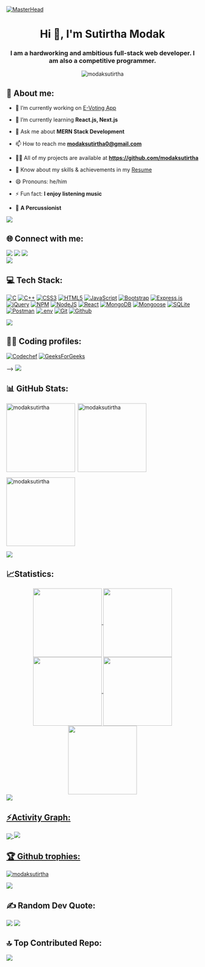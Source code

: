 [![MasterHead](https://miro.medium.com/v2/resize:fit:1358/1*-ntL3Dsvc-dJ5cLGRtSuEw.gif)](https://github.com/modaksutirtha)

<!--<img src="https://raw.githubusercontent.com/BEPb/BEPb/5c63fa170d1cbbb0b1974f05a3dbe6aca3f5b7f3/assets/Bottom_up.svg" width="100%" />-->
<h1 align="center">Hi 👋, I'm Sutirtha Modak</h1>
<h3 align="center">I am a hardworking and ambitious full-stack web developer. I am also a competitive programmer.</h3>
<p align="center"> <img src="https://komarev.com/ghpvc/?username=modaksutirtha&label=Profile%20views&color=0e75b6&style=flat" alt="modaksutirtha" /> </p>
<!-- <img align="right" alt="Coding" width="340" src="https://user-images.githubusercontent.com/74038190/212749695-a6817c5a-a794-462b-afca-1b5ce7dd5e63.gif"> -->


<h2 align="left">🚀 About me:</h2>

- 🔭 I’m currently working on [E-Voting App](https://biprajitpaul5555.github.io/votingapp_frontend/##/)

- 🌱 I’m currently learning **React.js, Next.js**

- 💬 Ask me about **MERN Stack Development**

- 📫 How to reach me **modaksutirtha0@gmail.com**

- 👨‍💻 All of my projects are available at **https://github.com/modaksutirtha**

- 📄 Know about my skills & achievements in my [Resume](https://drive.google.com/file/d/1b9Uz1kvOZ70twMyclUVskIVf7DHfIbZg/view?usp=drivesdk)

- 😄 Pronouns: he/him

- ⚡ Fun fact: **I enjoy listening music**
- 🥁 **A Percussionist**
<img src="https://user-images.githubusercontent.com/73097560/115834477-dbab4500-a447-11eb-908a-139a6edaec5c.gif">
<h2 align="left">🌐 Connect with me:</h2>
<div> <a href="https://www.linkedin.com/in/sutirtha-modak-74817b215/" target="_blank"><img src="https://img.shields.io/badge/LinkedIn-0077B5?style=for-the-badge&logo=linkedin&logoColor=white" target="_blank"></a>
<a href="https://github.com/modaksutirtha" target="_blank"><img src="https://img.shields.io/badge/GitHub-100000?style=for-the-badge&logo=github&logoColor=white" target="_blank"></a>
<a href = "mailto:modaksutirtha0@gmail.com"><img src="https://img.shields.io/badge/-Gmail-%23333?style=for-the-badge&logo=gmail&logoColor=white" target="_blank"></a>
</div>


<img src="https://user-images.githubusercontent.com/73097560/115834477-dbab4500-a447-11eb-908a-139a6edaec5c.gif">
<!--<h2 align="left">💻 Languages and Tools:</h2>
<p align="left"> <a href="https://getbootstrap.com" target="_blank" rel="noreferrer"> <img src="https://raw.githubusercontent.com/devicons/devicon/master/icons/bootstrap/bootstrap-plain-wordmark.svg" alt="bootstrap" width="40" height="40"/> </a> <a href="https://www.cprogramming.com/" target="_blank" rel="noreferrer"> <img src="https://raw.githubusercontent.com/devicons/devicon/master/icons/c/c-original.svg" alt="c" width="40" height="40"/> </a> <a href="https://www.w3schools.com/cpp/" target="_blank" rel="noreferrer"> <img src="https://raw.githubusercontent.com/devicons/devicon/master/icons/cplusplus/cplusplus-original.svg" alt="cplusplus" width="40" height="40"/> </a> <a href="https://www.w3schools.com/css/" target="_blank" rel="noreferrer"> <img src="https://raw.githubusercontent.com/devicons/devicon/master/icons/css3/css3-original-wordmark.svg" alt="css3" width="40" height="40"/> </a> <a href="https://expressjs.com" target="_blank" rel="noreferrer"> <img src="https://raw.githubusercontent.com/devicons/devicon/master/icons/express/express-original-wordmark.svg" alt="express" width="40" height="40"/> </a> <a href="https://git-scm.com/" target="_blank" rel="noreferrer"> <img src="https://www.vectorlogo.zone/logos/git-scm/git-scm-icon.svg" alt="git" width="40" height="40"/> </a> <a href="https://www.w3.org/html/" target="_blank" rel="noreferrer"> <img src="https://raw.githubusercontent.com/devicons/devicon/master/icons/html5/html5-original-wordmark.svg" alt="html5" width="40" height="40"/> </a> <a href="https://developer.mozilla.org/en-US/docs/Web/JavaScript" target="_blank" rel="noreferrer"> <img src="https://raw.githubusercontent.com/devicons/devicon/master/icons/javascript/javascript-original.svg" alt="javascript" width="40" height="40"/> </a> <a href="https://www.mongodb.com/" target="_blank" rel="noreferrer"> <img src="https://raw.githubusercontent.com/devicons/devicon/master/icons/mongodb/mongodb-original-wordmark.svg" alt="mongodb" width="40" height="40"/> </a> <a href="https://nodejs.org" target="_blank" rel="noreferrer"> <img src="https://raw.githubusercontent.com/devicons/devicon/master/icons/nodejs/nodejs-original-wordmark.svg" alt="nodejs" width="40" height="40"/> </a> <a href="https://postman.com" target="_blank" rel="noreferrer"> <img src="https://www.vectorlogo.zone/logos/getpostman/getpostman-icon.svg" alt="postman" width="40" height="40"/> </a> <a href="https://reactjs.org/" target="_blank" rel="noreferrer"> <img src="https://raw.githubusercontent.com/devicons/devicon/master/icons/react/react-original-wordmark.svg" alt="react" width="40" height="40"/> </a> <a href="https://www.sqlite.org/" target="_blank" rel="noreferrer"> <img src="https://www.vectorlogo.zone/logos/sqlite/sqlite-icon.svg" alt="sqlite" width="40" height="40"/> </a> </p>-->

## 💻 Tech Stack:

[![C](https://img.shields.io/badge/c-%2300599C.svg?style=for-the-badge&logo=c&logoColor=white)](https://www.cprogramming.com/) [![C++](https://img.shields.io/badge/c++-%2300599C.svg?style=for-the-badge&logo=c%2B%2B&logoColor=white)](https://www.w3schools.com/cpp/) [![CSS3](https://img.shields.io/badge/css3-%231572B6.svg?style=for-the-badge&logo=css3&logoColor=white)](https://www.w3schools.com/css/) [![HTML5](https://img.shields.io/badge/html5-%23E34F26.svg?style=for-the-badge&logo=html5&logoColor=white)](https://www.w3.org/html/) [![JavaScript](https://img.shields.io/badge/javascript-%23323330.svg?style=for-the-badge&logo=javascript&logoColor=%23F7DF1E)](https://developer.mozilla.org/en-US/docs/Web/JavaScript) [![Bootstrap](https://img.shields.io/badge/bootstrap-%23563D7C.svg?style=for-the-badge&logo=bootstrap&logoColor=white)](https://getbootstrap.com) [![Express.js](https://img.shields.io/badge/express.js-%23404d59.svg?style=for-the-badge&logo=express&logoColor=%2361DAFB)](https://expressjs.com) [![jQuery](https://img.shields.io/badge/jquery-%230769AD.svg?style=for-the-badge&logo=jquery&logoColor=white)](https://jquery.com/) [![NPM](https://img.shields.io/badge/NPM-%23000000.svg?style=for-the-badge&logo=npm&logoColor=white)](https://www.npmjs.com/) [![NodeJS](https://img.shields.io/badge/node.js-6DA55F?style=for-the-badge&logo=node.js&logoColor=white)](https://nodejs.org) [![React](https://img.shields.io/badge/react-%2320232a.svg?style=for-the-badge&logo=react&logoColor=%2361DAFB)](https://reactjs.org/) [![MongoDB](https://img.shields.io/badge/MongoDB-%234ea94b.svg?style=for-the-badge&logo=mongodb&logoColor=white)](https://www.mongodb.com/) [![Mongoose](https://img.shields.io/badge/Mongoose-880000.svg?style=for-the-badge&logo=Mongoose&logoColor=white)](https://mongoosejs.com/) [![SQLite](https://img.shields.io/badge/sqlite-%2307405e.svg?style=for-the-badge&logo=sqlite&logoColor=white)](https://www.sqlite.org/) [![Postman](https://img.shields.io/badge/Postman-FF6C37?style=for-the-badge&logo=postman&logoColor=white)](https://postman.com) [![.env](https://img.shields.io/badge/.ENV-ECD53F.svg?style=for-the-badge&logo=dotenv&logoColor=white)](https://www.npmjs.com/package/dotenv) [![Git](https://img.shields.io/badge/Git-F05032.svg?style=for-the-badge&logo=Git&logoColor=white)](https://git-scm.com/) [![Github](https://img.shields.io/badge/GitHub-181717.svg?style=for-the-badge&logo=GitHub&logoColor=white)](https://github.com/)


<img src="https://user-images.githubusercontent.com/73097560/115834477-dbab4500-a447-11eb-908a-139a6edaec5c.gif">
<h2 align="left">👨‍💻 Coding profiles:</h2>
<!--<p align="left">
<a href="https://www.codechef.com/users/sutirtha_1234" target="blank"><img align="center" src="https://cdn.jsdelivr.net/npm/simple-icons@3.1.0/icons/codechef.svg" alt="sutirtha_1234" height="30" width="40" /></a>
<a href="https://auth.geeksforgeeks.org/user/modaksutw910/" target="blank"><img align="center" src="https://raw.githubusercontent.com/rahuldkjain/github-profile-readme-generator/master/src/images/icons/Social/geeks-for-geeks.svg" alt="modaksutirtha" height="30" width="40" /></a>
</p>-->

 [![Codechef](https://img.shields.io/badge/CodeChef-5B4638.svg?style=for-the-badge&logo=CodeChef&logoColor=white)](https://www.codechef.com/users/sutirtha_1234) [![GeeksForGeeks](https://img.shields.io/badge/GeeksforGeeks-2F8D46.svg?style=for-the-badge&logo=GeeksforGeeks&logoColor=white)](https://auth.geeksforgeeks.org/user/modaksutw910/)
</p>-->


<img src="https://user-images.githubusercontent.com/73097560/115834477-dbab4500-a447-11eb-908a-139a6edaec5c.gif">
<h2 align="left">📊 GitHub Stats:</h2>
<img align="left" height="180em" src="https://github-readme-stats.vercel.app/api/top-langs/?username=modaksutirtha&layout=compact&theme=dark" alt=modaksutirtha />

<p>&nbsp;<img align="center" height="180em" src="https://github-readme-stats.vercel.app/api?username=modaksutirtha&show_icons=true&locale=en&theme=dark" alt="modaksutirtha" /></p>

<p><img align="center" height="180em" src="https://github-readme-streak-stats.herokuapp.com/?user=modaksutirtha&theme=dark" alt="modaksutirtha" /></p>

<img src="https://user-images.githubusercontent.com/73097560/115834477-dbab4500-a447-11eb-908a-139a6edaec5c.gif">
<h2 align="left">📈Statistics:</h2>
<div align="center">
<a href="https://github.com/modaksutirtha">
<img align="center" src="http://github-profile-summary-cards.vercel.app/api/cards/stats?username=modaksutirtha&theme=2077" height="180em" />
<img align="center" src="http://github-profile-summary-cards.vercel.app/api/cards/most-commit-language?username=modaksutirtha&theme=2077" height="180em" />
<img align="center" src="http://github-profile-summary-cards.vercel.app/api/cards/repos-per-language?username=modaksutirtha&theme=2077" height="180em" />
<img align="center" src="http://github-profile-summary-cards.vercel.app/api/cards/productive-time?username=modaksutirtha&theme=2077" height="180em" />
<img align="center" src="http://github-profile-summary-cards.vercel.app/api/cards/profile-details?username=modaksutirtha&theme=2077" height="180em" />
</div>
  
<img src="https://user-images.githubusercontent.com/73097560/115834477-dbab4500-a447-11eb-908a-139a6edaec5c.gif">
<h2 align="left">⚡Activity Graph:</h2>
<img align="center" src="https://github-readme-activity-graph.vercel.app/graph?username=modaksutirtha&theme=github"/>

<img src="https://user-images.githubusercontent.com/73097560/115834477-dbab4500-a447-11eb-908a-139a6edaec5c.gif">
<h2 align="left">🏆 Github trophies:</h2>
<p align="left"> <a href="https://github.com/ryo-ma/github-profile-trophy"><img src="https://github-profile-trophy.vercel.app/?username=modaksutirtha&theme=onedark" alt="modaksutirtha" /></a> </p>
<img src="https://user-images.githubusercontent.com/73097560/115834477-dbab4500-a447-11eb-908a-139a6edaec5c.gif">

## ✍️ Random Dev Quote:
![](https://quotes-github-readme.vercel.app/api?type=horizontal&theme=radical)
<img src="https://user-images.githubusercontent.com/73097560/115834477-dbab4500-a447-11eb-908a-139a6edaec5c.gif">

## 🔝 Top Contributed Repo:
![](https://github-contributor-stats.vercel.app/api?username=modaksutirtha&limit=5&theme=dark&combine_all_yearly_contributions=true)

<!--<img src="https://raw.githubusercontent.com/Trilokia/Trilokia/379277808c61ef204768a61bbc5d25bc7798ccf1/bottom_header.svg" />-->

